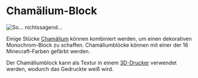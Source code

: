 # Chamälium-Block

![So... nichtssagend...](oredict:opencomputers:chameliumBlock)

Einige Stücke [Chamälium](../item/chamelium.md) können kombiniert werden, um einen dekorativen Monochrom-Block zu schaffen. Chamäliumblöcke können mit einer der 16 Minecraft-Farben gefärbt werden.

Der Chamäliumblock kann als Textur in einem [3D-Drucker](print.md) verwendet werden, wodurch das Gedruckte weiß wird.

